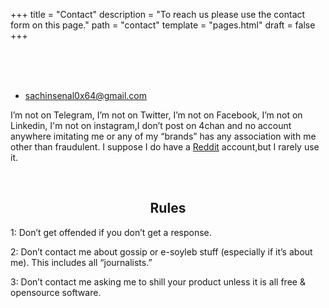 +++
title = "Contact"
description = "To reach us please use the contact form on this page."
path = "contact"
template = "pages.html"
draft = false
+++

<br>

<div align="center">
<a href="https://en.wikipedia.org/wiki/Pepe_the_Frog" target="_blank" aria-label="Minimalism"><img src="https://sachinsenal0x64.github.io/picx-images-hosting/20557586.6v0edozmbj40.webp" alt="Pepe the Frog" style="visibility: hidden;" onload="this.style.visibility = 'visible'; this.style.opacity = 1;"/></a>
</div>
<br>

- [sachinsenal0x64@gmail.com](mailto:sachinsenal0x64@gmail.com)

I’m not on Telegram, I’m not on Twitter, I’m not on Facebook, I’m not on Linkedin, I'm not on instagram,I don’t post on 4chan and no account anywhere imitating me or any of my “brands” has any association with me other than fraudulent. I suppose I do have a [Reddit](https://www.reddit.com/user/HomeworkAccording189/) account,but I rarely use it.

<br>

## <center>Rules</center>

1: Don’t get offended if you don’t get a response.<br>

2: Don’t contact me about gossip or e-soyleb stuff (especially if it’s about me). This includes all “journalists.”<br>

3: Don’t contact me asking me to shill your product unless it is all free & opensource software.
